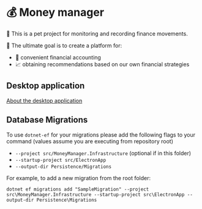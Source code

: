 # :moneybag: Money manager

:hatching_chick: This is a pet project for monitoring and recording finance movements.

:hatched_chick: The ultimate goal is to create a platform for:

- :notebook: convenient financial accounting  
- :chart_with_upwards_trend: obtaining recommendations based on our own financial strategies

## Desktop application

[About the desktop application](src/electronApp/README.md)

## Database Migrations

To use `dotnet-ef` for your migrations please add the following flags to your command (values assume you are executing from repository root)

- `--project src/MoneyManager.Infrastructure` (optional if in this folder)
- `--startup-project src/ElectronApp`
- `--output-dir Persistence/Migrations`

For example, to add a new migration from the root folder:

 `dotnet ef migrations add "SampleMigration" --project src\MoneyManager.Infrastructure --startup-project src\ElectronApp --output-dir Persistence\Migrations`
